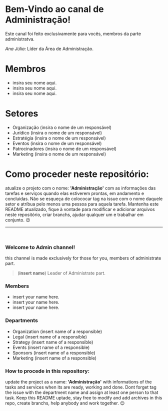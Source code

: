 # Bem-Vindo ao canal de Administração!
Este canal foi feito exclusívamente para vocês, membros da parte administratva.

*Ana Júlia:* Líder da Área de Administração.

# Membros
- insira seu nome aqui.
- insira seu nome aqui.
- insira seu nome aqui.

# Setores
- Organização (insira o nome de um responsável)
- Jurídico (insira o nome de um responsável)
- Estratégia (insira o nome de um responsável)
- Eventos (insira o nome de um responsável)
- Patrocinadores (insira o nome de um responsável)
- Marketing (insira o nome de um responsável)

# Como proceder neste repositório:
atualize o projeto com o nome: **'Administração'** com as informações das tarefas e serviços quando elas estiverem prontas, em andamento e concluídas. Não se esqueça de colococar tag na issue com o nome daquele setor e atríbua pelo menos uma pessoa para aquela tarefa. Mantenha este README atualizado, fique à vontade para modificar e adicionar arquivos neste repositório, criar branchs, ajudar qualquer um e trabalhar em conjunto. 😉
<hr>
<br>

### Welcome to Admin channel!
<h10> this channel is made exclusively for those for you, members of administrate part. </h10>
> (**insert name**) Leader of Administrate part.

### Members
- insert your name here.  </h10>
- insert your name here. </h10>
- insert your name here. </h10>

### Departments
- Organization (insert name of a responsible) </h10>
- Legal (insert name of a responsible) </h10>
- Strategy (insert name of a responsible) </h10>
- Events (insert name of a responsible) </h10>
- Sponsors (insert name of a responsible) </h10>
- Marketing (insert name of a responsible) </h10>

### How to procede in this repository:
update the project as a name: **'Administração'** with informations of the tasks and services when its are ready, working and done. Dont forget tag the issue with the department name and assign at least one person to that task. Keep this README uptade, stay free to modify and add archives in this repo, create branchs, help anybody and work together. 😉 </h10>
